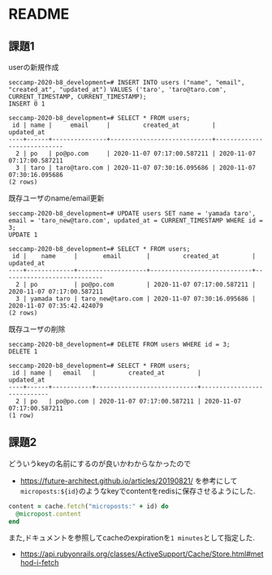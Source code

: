 # README

## 課題1
userの新規作成
```
seccamp-2020-b8_development=# INSERT INTO users ("name", "email", "created_at", "updated_at") VALUES ('taro', 'taro@taro.com', CURRENT_TIMESTAMP, CURRENT_TIMESTAMP);
INSERT 0 1

seccamp-2020-b8_development=# SELECT * FROM users;
 id | name |     email     |         created_at         |         updated_at
----+------+---------------+----------------------------+----------------------------
  2 | po   | po@po.com     | 2020-11-07 07:17:00.587211 | 2020-11-07 07:17:00.587211
  3 | taro | taro@taro.com | 2020-11-07 07:30:16.095686 | 2020-11-07 07:30:16.095686
(2 rows)
```

既存ユーザのname/email更新
```
seccamp-2020-b8_development=# UPDATE users SET name = 'yamada taro', email = 'taro_new@taro.com', updated_at = CURRENT_TIMESTAMP WHERE id = 3;
UPDATE 1

seccamp-2020-b8_development=# SELECT * FROM users;
 id |    name     |       email       |         created_at         |         updated_at
----+-------------+-------------------+----------------------------+----------------------------
  2 | po          | po@po.com         | 2020-11-07 07:17:00.587211 | 2020-11-07 07:17:00.587211
  3 | yamada taro | taro_new@taro.com | 2020-11-07 07:30:16.095686 | 2020-11-07 07:35:42.424079
(2 rows)
```

既存ユーザの削除
```
seccamp-2020-b8_development=# DELETE FROM users WHERE id = 3;
DELETE 1

seccamp-2020-b8_development=# SELECT * FROM users;
 id | name |   email   |         created_at         |         updated_at
----+------+-----------+----------------------------+----------------------------
  2 | po   | po@po.com | 2020-11-07 07:17:00.587211 | 2020-11-07 07:17:00.587211
(1 row)
```

## 課題2
どういうkeyの名前にするのが良いかわからなかったので
  - https://future-architect.github.io/articles/20190821/
を参考にして`microposts:${id}`のようなkeyでcontentをredisに保存させるようにした.  

```ruby
content = cache.fetch("microposts:" + id) do
  @micropost.content
end
```

また,ドキュメントを参照してcacheのexpirationを`1 minutes`として指定した.  
- https://api.rubyonrails.org/classes/ActiveSupport/Cache/Store.html#method-i-fetch
